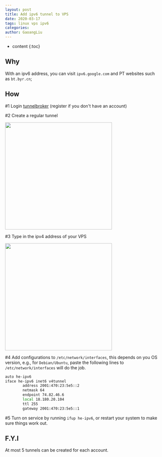 ```yaml
---
layout: post
title: Add ipv6 tunnel to VPS
date: 2020-03-17
tags: linux vps ipv6
categories: 
author: GaoangLiu
---
```

* content
{:toc}


## Why
With an ipv6 address, you can visit `ipv6.google.com` and PT websites such as `bt.byr.cn`; 




## How
#1 Login [tunnelbroker](https://tunnelbroker.net/) (register if you don't have an account) 


#2 Create a regular tunnel 

<img class='center' src="{{site.baseurl}}/images/2020/add_tunnel.png" width="350">

#3 Type in the ipv4 address of your VPS 

<img class='center' src="{{site.baseurl}}/images/2020/ipv4_endpoint.png" width="350">

#4 Add configurations to `/etc/network/interfaces`, this depends on you OS version, e.g., for `Debian/Ubuntu`, paste the following lines to `/etc/network/interfaces` will do the job.

```bash
auto he-ipv6
iface he-ipv6 inet6 v4tunnel
        address 2001:470:23:5e5::2
        netmask 64
        endpoint 74.82.46.6
        local 18.180.20.104
        ttl 255
        gateway 2001:470:23:5e5::1
```

#5 Turn on service by running `ifup he-ipv6`, or restart your system to make sure things work out. 

## F.Y.I
At most 5 tunnels can be created for each account. 










